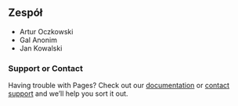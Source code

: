 ## Zespół

* Artur Oczkowski
* Gal Anonim
* Jan Kowalski

### Support or Contact

Having trouble with Pages? Check out our [documentation](https://docs.github.com/categories/github-pages-basics/) or [contact support](https://support.github.com/contact) and we’ll help you sort it out.

